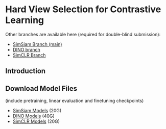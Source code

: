 # Hard View Selection for Contrastive Learning

Other branches are available here (required for double-blind submission):
- [SimSiam Branch (main)](https://anonymous.4open.science/r/hard-view-selection/)
- [DINO branch](https://anonymous.4open.science/r/hard-view-selection-dino/)
- [SimCLR Branch](https://anonymous.4open.science/r/hard-view-selection-simclr/)

## Introduction

## Download Model Files
(include pretraining, linear evaluation and finetuning checkpoints)
- [SimSiam Models](https://shorturl.at/rxCKO) (20G)
- [DINO Models](https://shorturl.at/ceA38) (40G)
- [SimCLR Models](https://shorturl.at/dBDV7) (20G)
